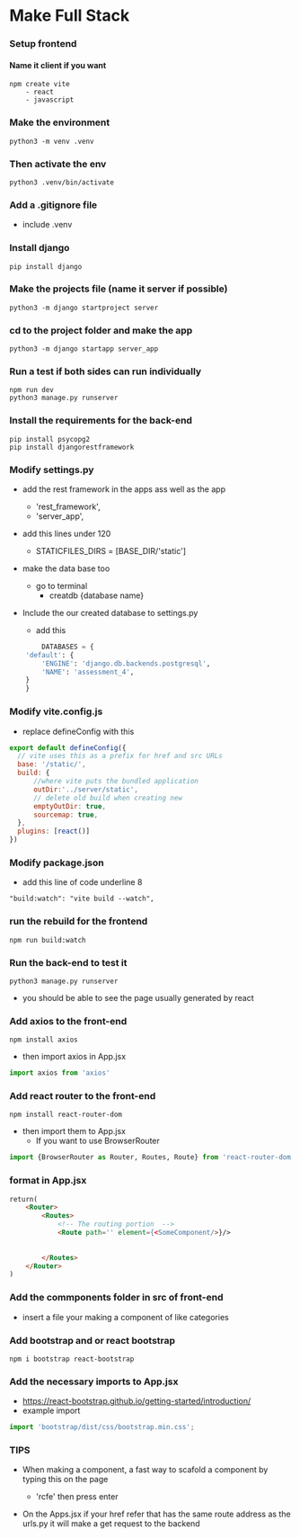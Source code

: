 # Make Full Stack

### Setup frontend
#### Name it client if you want
```
npm create vite
    - react
    - javascript
```
### Make the environment
```
python3 -m venv .venv
```

### Then activate the env
```
python3 .venv/bin/activate
```

### Add a .gitignore file
- include .venv

### Install django
```
pip install django
```

### Make the projects file (name it server if possible)
```
python3 -m django startproject server
```

### cd to the project folder and make the app
```
python3 -m django startapp server_app
```

### Run a test if both sides can run individually
```
npm run dev
python3 manage.py runserver
```

### Install the requirements for the back-end
```
pip install psycopg2
pip install djangorestframework
```

### Modify settings.py
- add the rest framework in the apps ass well as the app
    - 'rest_framework',
    - 'server_app',
- add this lines under 120
    - STATICFILES_DIRS = [BASE_DIR/'static']

- make the data base too 
    - go to terminal
        - creatdb {database name}

- Include the our created database to settings.py
    - add this
```python
        DATABASES = {
    'default': {
        'ENGINE': 'django.db.backends.postgresql',
        'NAME': 'assessment_4',
    }
    }
```

### Modify vite.config.js
- replace defineConfig with this
```javascript
export default defineConfig({
  // vite uses this as a prefix for href and src URLs
  base: '/static/',
  build: {
      //where vite puts the bundled application
      outDir:'../server/static',
      // delete old build when creating new
      emptyOutDir: true,
      sourcemap: true,
  },
  plugins: [react()]
})
```
### Modify package.json

- add this line of code underline 8

```
"build:watch": "vite build --watch",
```

### run the rebuild for the frontend

```
npm run build:watch
```

### Run the back-end to test it
```
python3 manage.py runserver
```
- you should be able to see the page usually generated by react

### Add axios to the front-end

```
npm install axios
```
- then import axios in App.jsx
```python
import axios from 'axios'
```

### Add react router to the front-end

```
npm install react-router-dom
```
- then import them to App.jsx
    -   If you want to use BrowserRouter
```python
import {BrowserRouter as Router, Routes, Route} from 'react-router-dom'
```

### format in App.jsx

```html
return(
    <Router>
        <Routes>
            <!-- The routing portion  -->
            <Route path='' element={<SomeComponent/>}/>
            
            
        </Routes>
    </Router>
)
```

### Add the commponents folder in src of front-end 
- insert a file your making a component of like categories

### Add bootstrap and or react bootstrap

```
npm i bootstrap react-bootstrap
```

### Add the necessary imports to App.jsx
- https://react-bootstrap.github.io/getting-started/introduction/
- example import
```python
import 'bootstrap/dist/css/bootstrap.min.css';
```

### TIPS
- When making a component, a fast way to scafold a component 
    by typing this on the page
    - 'rcfe' then press enter

- On the Apps.jsx if your href refer that has the 
    same route address as the urls.py it will make a get request
    to the backend